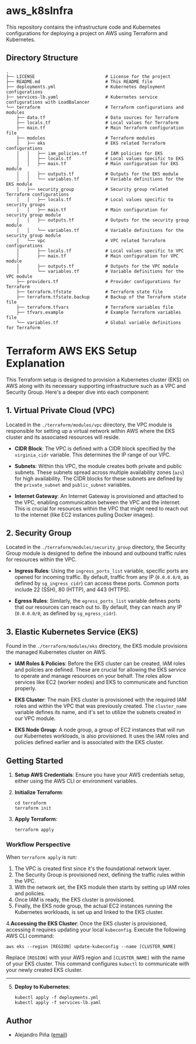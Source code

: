 # aws_k8sInfra

This repository contains the infrastructure code and Kubernetes configurations for deploying a project on AWS using Terraform and Kubernetes.

## Directory Structure

```
.
├── LICENSE                           # License for the project
├── README.md                         # This README file
├── deployments.yml                   # Kubernetes deployment configurations
├── services-lb.yaml                  # Kubernetes service configurations with LoadBalancer
└── terraform                         # Terraform configurations and modules
    ├── data.tf                       # Data sources for Terraform
    ├── locals.tf                     # Local values for Terraform
    ├── main.tf                       # Main Terraform configuration file
    ├── modules                       # Terraform modules
    │   ├── eks                       # EKS related Terraform configurations
    │   │   ├── iam_policies.tf       # IAM policies for EKS
    │   │   ├── locals.tf             # Local values specific to EKS
    │   │   ├── main.tf               # Main configuration for EKS module
    │   │   ├── outputs.tf            # Outputs for the EKS module
    │   │   └── variables.tf          # Variable definitions for the EKS module
    │   ├── security_group            # Security group related Terraform configurations
    │   │   ├── locals.tf             # Local values specific to security groups
    │   │   ├── main.tf               # Main configuration for security group module
    │   │   ├── outputs.tf            # Outputs for the security group module
    │   │   └── variables.tf          # Variable definitions for the security group module
    │   └── vpc                       # VPC related Terraform configurations
    │       ├── locals.tf             # Local values specific to VPC
    │       ├── main.tf               # Main configuration for VPC module
    │       ├── outputs.tf            # Outputs for the VPC module
    │       └── variables.tf          # Variable definitions for the VPC module
    ├── providers.tf                  # Provider configurations for Terraform
    ├── terraform.tfstate             # Terraform state file
    ├── terraform.tfstate.backup      # Backup of the Terraform state file
    ├── terraform.tfvars              # Terraform variables file
    ├── tfvars.example                # Example Terraform variables file
    └── variables.tf                  # Global variable definitions for Terraform
```

# Terraform AWS EKS Setup Explanation

This Terraform setup is designed to provision a Kubernetes cluster (EKS) on AWS along with its necessary supporting infrastructure such as a VPC and Security Group. Here's a deeper dive into each component:

## 1. **Virtual Private Cloud (VPC)**

Located in the `./terraform/modules/vpc` directory, the VPC module is responsible for setting up a virtual network within AWS where the EKS cluster and its associated resources will reside.

- **CIDR Block**: The VPC is defined with a CIDR block specified by the `virginia_cidr` variable. This determines the IP range of our VPC.
  
- **Subnets**: Within this VPC, the module creates both private and public subnets. These subnets spread across multiple availability zones (`azs`) for high availability. The CIDR blocks for these subnets are defined by the `private_subnet` and `public_subnet` variables.

- **Internet Gateway**: An Internet Gateway is provisioned and attached to the VPC, enabling communication between the VPC and the internet. This is crucial for resources within the VPC that might need to reach out to the internet (like EC2 instances pulling Docker images).

## 2. **Security Group**

Located in the `./terraform/modules/security_group` directory, the Security Group module is designed to define the inbound and outbound traffic rules for resources within the VPC.

- **Ingress Rules**: Using the `ingress_ports_list` variable, specific ports are opened for incoming traffic. By default, traffic from any IP (`0.0.0.0/0`, as defined by `sg_ingress_cidr`) can access these ports. Common ports include 22 (SSH), 80 (HTTP), and 443 (HTTPS).

- **Egress Rules**: Similarly, the `egress_ports_list` variable defines ports that our resources can reach out to. By default, they can reach any IP (`0.0.0.0/0`, as defined by `sg_egress_cidr`).

## 3. **Elastic Kubernetes Service (EKS)**

Found in the `./terraform/modules/eks` directory, the EKS module provisions the managed Kubernetes cluster on AWS.

- **IAM Roles & Policies**: Before the EKS cluster can be created, IAM roles and policies are defined. These are crucial for allowing the EKS service to operate and manage resources on your behalf. The roles allow services like EC2 (worker nodes) and EKS to communicate and function properly.

- **EKS Cluster**: The main EKS cluster is provisioned with the required IAM roles and within the VPC that was previously created. The `cluster_name` variable defines its name, and it's set to utilize the subnets created in our VPC module.

- **EKS Node Group**: A node group, a group of EC2 instances that will run our Kubernetes workloads, is also provisioned. It uses the IAM roles and policies defined earlier and is associated with the EKS cluster.

## Getting Started

1. **Setup AWS Credentials**: Ensure you have your AWS credentials setup, either using the AWS CLI or environment variables.

2. **Initialize Terraform**:
   ```
   cd terraform
   terraform init
   ```

3. **Apply Terraform**:
   ```
   terraform apply
   ```

### **Workflow Perspective**

When `terraform apply` is run:

1. The VPC is created first since it's the foundational network layer.
2. The Security Group is provisioned next, defining the traffic rules within the VPC.
3. With the network set, the EKS module then starts by setting up IAM roles and policies.
4. Once IAM is ready, the EKS cluster is provisioned.
5. Finally, the EKS node group, the actual EC2 instances running the Kubernetes workloads, is set up and linked to the EKS cluster.

4.**Accessing the EKS Cluster**:
Once the EKS cluster is provisioned, accessing it requires updating your local `kubeconfig`. Execute the following AWS CLI command:

```
aws eks --region [REGION] update-kubeconfig --name [CLUSTER_NAME]
```

Replace `[REGION]` with your AWS region and `[CLUSTER_NAME]` with the name of your EKS cluster. This command configures `kubectl` to communicate with your newly created EKS cluster.

---

5. **Deploy to Kubernetes**:
   ```
   kubectl apply -f deployments.yml
   kubectl apply -f services-lb.yaml
   ```

## Author

- Alejandro Piña ([email](mailto:alexander.pinna@protonmail.com))
